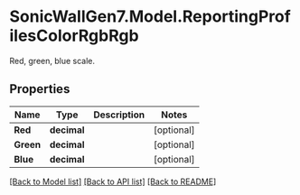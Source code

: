 # SonicWallGen7.Model.ReportingProfilesColorRgbRgb
Red, green, blue scale.

## Properties

Name | Type | Description | Notes
------------ | ------------- | ------------- | -------------
**Red** | **decimal** |  | [optional] 
**Green** | **decimal** |  | [optional] 
**Blue** | **decimal** |  | [optional] 

[[Back to Model list]](../README.md#documentation-for-models) [[Back to API list]](../README.md#documentation-for-api-endpoints) [[Back to README]](../README.md)

